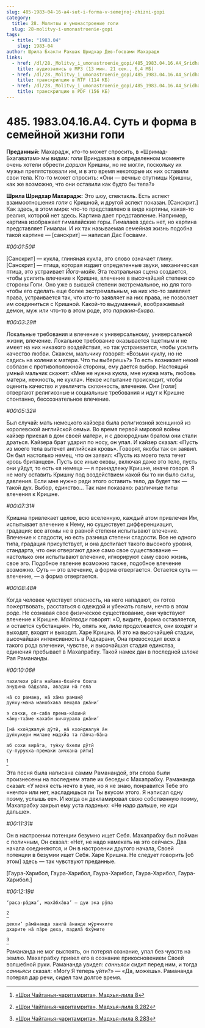 ```yaml
---
slug: 485-1983-04-16-a4-sut-i-forma-v-semejnoj-zhizni-gopi
category:
  title: 28. Молитвы и умонастроение гопи
  slug: 28-molitvy-i-umonastroenie-gopi
tags:
  - title: "1983.04"
    slug: 1983-04
author: Шрила Бхакти Ракшак Шридхар Дев-Госвами Махарадж
links:
  - href: /dl/28._Molitvy_i_umonastroenie_gopi/485_1983.04.16.A4_SridharMj_Sut_i_forma_v_semeynoy_jizni_gopi.mp3
    title: аудиозапись в MP3 (13 мин. 21 сек., 6,4 МБ)
  - href: /dl/28._Molitvy_i_umonastroenie_gopi/485_1983.04.16.A4_SridharMj_Sut_i_forma_v_semeynoy_jizni_gopi.rtf
    title: транскрипцию в RTF (114 КБ)
  - href: /dl/28._Molitvy_i_umonastroenie_gopi/485_1983.04.16.A4_SridharMj_Sut_i_forma_v_semeynoy_jizni_gopi.pdf
    title: транскрипцию в PDF (156 КБ)
---
```


# 485. 1983.04.16.A4. Суть и форма в семейной жизни гопи

**Преданный:** Махарадж, кто-то может спросить, в «Шримад-Бхагаватам» мы видим: *гопи* Вриндавана в определенном моменте очень хотели обрести *даршан* Кришны, но не могли, поскольку их мужья препятствовали им, и в это время некоторые их них оставили свои тела. Кто-то может спросить: «Они — вечные спутницы Кришны, как же возможно, что они оставили как будто бы тела?»

**Шрила Шридхар Махарадж:** Это шоу, спектакль. Есть аспект взаимоотношения *гопи* с Кришной, и другой аспект показан. [Санскрит.] Как здесь, в этом мире: что-то представлено в виде картины, какая-то реалия, которой нет здесь. Картина дает представление. Например, картина изображает гималайские горы. Гималаев здесь нет, но картина представляет Гималаи. И их так называемая семейная жизнь подобна такой картине — [санскрит] — написал Дас Госвами.

*#00:01:50#*

[Санскрит] — кукла, глиняная кукла, это слово означает глину. [Санскрит] — птица, которая издает определенные звуки, механическая птица, это устраивает *Йога-майя*. Эта театральная сцена создается, чтобы усилить влечение к Кришне, влечение в высочайшей степени со стороны Гопи. Оно уже в высшей степени экстремальное, но для того чтобы его сделать еще более экстремальным, на них кто-то заявляет права, устраивается так, что кто-то заявляет на них права, не позволяет им соединиться с Кришной. Какой-то выдуманный, воображаемый демон, муж или что-то в этом роде, это *паракия-бхава*.

*#00:03:29#*

Локальные требования и влечение к универсальному, универсальной жизни, влечение. Локальное требование оказывается тщетным и не имеет на них никакого воздействия, но так устраивается, чтобы усилить качество любви. Скажем, мальчику говорят: «Возьми куклу, но не садись на колени к матери. Что ты выберешь?» То есть возникает некий соблазн с противоположной стороны, ему дается выбор. Настоящий умный мальчик скажет: «Мне не нужна кукла, мне нужна мать, любовь матери, нежность, не кукла». Некое испытание происходит, чтобы оценить качество и увеличить склонность, влечение. Они [*гопи*] отвергают религиозные и социальные требования и идут к Кришне спонтанно, бессознательное влечение.

*#00:05:32#*

Был случай: мать немецкого кайзера была религиозной женщиной из королевской английской семьи. Во время первой мировой войны кайзер приехал в дом своей матери, и с двоюродным братом они стали драться. Кайзера брат ударил по носу, он упал. И кайзер сказал: «Пусть из моего тела вытечет английская кровь». Говорят, якобы так он заявил. Он был настолько немец, что он заявил: «Пусть из моего тела течет кровь британцев». Пусть все иные оковы, включая даже это тело, пусть они уйдут, то есть «я немец» — я принадлежу Кришне, иначе говоря. Я не могу оставить Кришну под воздействием какой бы то ни было силы, давления. Если мне нужно ради этого оставить тело, да будет так — такой дух. Выбор, единство… Так нам показано: различные типы влечения к Кришне.

*#00:07:31#*

Кришна привлекает целое, всю вселенную, каждый атом привлечен Им, испытывает влечение к Нему, но существует дифференциация, градация: все атомы не в равной степени испытывают влечение. Влечение к сладости, но есть разница степени сладости. Все не одного типа, градация присутствует, и она достигает такого высокого уровня, стандарта, что они отвергают даже само свое существование — настолько они испытывают влечение, игнорируют саму свою жизнь, свое эго. Подобное явление возможно также, подобное влечение возможно. Суть — это влечение, а форма отвергается. Остается суть — влечение, — а форма отвергается.

*#00:08:48#*

Когда человек чувствует опасность, на него нападают, он готов пожертвовать, расстаться с одеждой и убежать голым, нечто в этом роде. Не сознавая свое физическое существование, они чувствуют влечение к Кришне. *Майявади* говорят: «О, видите, форма оставляется, и остается субстанция». Но, опять же, *лила* продолжается, они входят и выходят, входят и выходят. Харе Кришна. И это на высочайшей стадии, высочайшая интенсивность в Радхарани, Она превосходит всех в такого рода влечении, чувстве, и высочайшая стадия единства, единения пребывает в Махапрабху. Такой намек дан в последней *шлоке* Рая Рамананды.

*#00:10:06#*

    пахилехи ра̄га найана-бхан̇ге бхела
    анудина ба̄д̣хала, авадхи на̄ гела

    на̄ со раман̣а, на̄ ха̄ма раман̣ӣ
    дун̇ху-мана манобхава пеш̣ала джа̄ни’

    э сакхи, се-саба према-ка̄хинӣ
    ка̄ну-т̣ха̄ме кахаби вичхурала джа̄ни’

    [на̄ кхон̇джалун̇ дӯтӣ, на̄ кхон̇джалун̇ а̄н
    дун̇хукери милане мадхйа та па̄н̇ча-ба̄н̣а

    аб сохи вира̄га, тун̇ху бхели дӯтӣ
    су-пурукха-премаки аичхана рӣти]
[^_ftn1]

Эта песня была написана самим Раманандой, эти слова были произнесены на последнем этапе их беседы с Махапрабху. Рамананда сказал: «У меня есть нечто в уме, но я не знаю, понравится Тебе это «нечто» или нет, насладишься ли Ты вкусом этого. Я написал одну поэму, услышь ее». И когда он декламировал свою собственную поэму, Махапрабху закрыл ему уста ладонью: «Не надо дальше, не иди дальше».

*#00:11:31#*

Он в настроении потенции безумно ищет Себя. Махапрабху был пойман с поличным, Он сказал: «Нет, не надо намекать на это сейчас». Два начала соединяются, и Он в настроении другого начала, Своей потенции в безумии ищет Себя. Харе Кришна. Не следует говорить [об этом] здесь — так чувствуют преданные.

[Гаура-Харибол, Гаура-Харибол, Гаура-Харибол, Гаура-Харибол, Гаура-Харибол.]

*#00:12:19#*

    ‘раса-ра̄джа’, маха̄бха̄ва’ — дуи эка рӯпа
[^_ftn2]

    декхи’ ра̄ма̄нанда хаила̄ а̄нанде мӯрччхите
    дхарите на̄ па̄ре деха, пад̣ила̄ бхӯмите
[^_ftn3]

Рамананда не мог выстоять, он потерял сознание, упал без чувств на землю. Махапрабху привел его в сознание прикосновением Своей волшебной руки. Рамананда увидел: *санньяси* сидит перед ним, и тогда *санньяси* сказал: «Могу Я теперь уйти?» — «Да, можешь». Рамананда потерял дар речи, сидел там долгое время.



[^_ftn1]: [«Шри Чайтанья-чаритамрита», Мадхья-лила 8](../notes/shri-chajtanya-charitamrita-madhya-lila/shri-chajtanya-charitamrita-madhya-lila-8.md)

[^_ftn2]: [«Шри Чайтанья-чаритамрита», Мадхья-лила 8.282](../notes/shri-chajtanya-charitamrita-madhya-lila/shri-chajtanya-charitamrita-madhya-lila-8-282.md)

[^_ftn3]: [«Шри Чайтанья-чаритамрита», Мадхья-лила 8.283](../notes/shri-chajtanya-charitamrita-madhya-lila/shri-chajtanya-charitamrita-madhya-lila-8-283.md)
